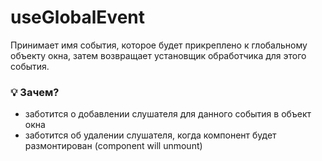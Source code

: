 # useGlobalEvent

Принимает имя события, которое будет прикреплено к глобальному объекту окна, затем возвращает установщик обработчика
для этого события.

### 💡 Зачем?

- заботится о добавлении слушателя для данного события в объект окна
- заботится об удалении слушателя, когда компонент будет размонтирован (component will unmount)
